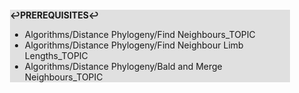 <div style="margin:2em; background-color: #e0e0e0;">

<strong>↩PREREQUISITES↩</strong>

 * Algorithms/Distance Phylogeny/Find Neighbours_TOPIC
 * Algorithms/Distance Phylogeny/Find Neighbour Limb Lengths_TOPIC
 * Algorithms/Distance Phylogeny/Bald and Merge Neighbours_TOPIC

</div>

